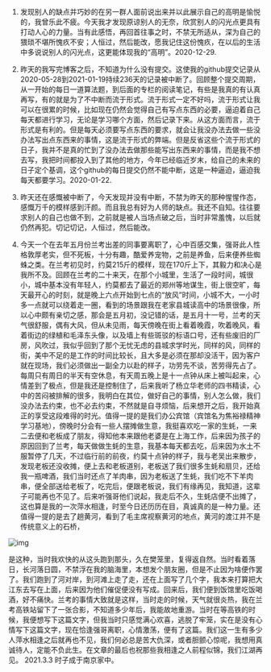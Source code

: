 1. 发现别人的缺点并巧妙的在另一群人面前说出来并以此展示自己的高明是愉悦的，我曾乐此不疲。今天我才发现原谅别人的无奈，欣赏别人的闪光点更具有打动人心的力量。当有此感悟，再回首往事之时，不禁无所适从，深为自己的猥琐不堪所愧疚不安；人恒过，然后能改，愿我记住这份愧疚，在以后的生活中多说说别人的闪光点，这更能体现我的“高明”。2020-12-29.

2. 昨天的我写完博客之后，不知道为什么没有提交。这使我的github提交记录从2020-05-28到2021-01-19持续236天的记录被中断了。回顾整个提交周期，从一开始的每日一道算法题，到后面的专栏的阅读笔记，有些是我真的有认真再写，有的就是为了不中断而流于形式。流于形式一定不好吗，流于形式让我可以在很累的时候，比如现在仍然会觉得自己有写点东西的必要，逼迫着自己每天都进行学习，无论是学习哪个方面，然后记录下来。从这方面而言，流于形式是有利的。但是每天必须要写点东西的要求，就会让我没办法去做一些没办法写出点东西来的事情，这是流于形式的弊端。但是反省这些个流于形式的日子，我并不是真的忙到了没办法去做那些能写出东西来的事情，而是我不想去写，我把时间都投入到了其他的地方，今年已经临近岁末，给自己的未来的日子定个基调，这个github的每日提交仍然不能中断，这是一种逼迫，逼迫我每天都要学习。2020-01-22.

3. 昨天还在感慨被中断了，今天发现并没有中断，不禁为昨天的那种惺惺作态，感慨万千的模样感到汗颜。而且我总有好为人师的缺点。我还不自知。往往要求别人的自己也做不到，之前就是被人当场点破之后，当时非常羞愧，以后就仍然再犯。切记切记，人恒过，然后能改。

4. 今天一个在去年五月份兰考出差的同事要离职了，心中百感交集，强哥此人性格敦厚老实，但不死板，十分有趣，酷爱养宠物，之前是养鱼，后来便养些蜘蛛之类。在兰考初见时，约莫215斤的模样，现在170斤上下，其毅力和决心是我所不及。回顾在兰考的二十来天，在那个小城里，生活了一段时间，城很小，城中基本没有年轻人，约莫都去了最近的郑州等地谋生，街上很空旷，每天最开心的时刻，就是晚上六点开始到七点的“放风”时间，小城不大，一小时多一点就可以绕着走一圈，看到的场景跟我在老家县城读高中的场景很像，所以心中颇有亲切之感，那会是五月初，没记错的话，是五月十一号，兰考的天气很舒服，偶有大风，但从未见雨，每天傍晚在街上看着晚霞，吹着晚风，看着街边的绿植和毛泽东头像，以及墙上有些斑驳的标语口号，还有些废旧的厂房，风吹过，我似乎回到了那个无忧无虑的县城求学时光，同样的风，同样的街，美中不足的是工作的时间比较长，且大多是必须在那却没活干，因为客户就在现场，我们必须做出一副全力以赴的样子，功劳先不谈，苦劳得先占了。每周只有周日的半天有空休息，有天周五晚上是十一点钟从床上被叫起来，心情差到了极点，但是我还是控制住了，后来我听了杨立华老师的四书精读，心中的苦闷被排解的很多，我明白在其位，做好自己的事情，别人怎么做，我们没办法去约束，也不必去约束，不然就是自寻烦恼，后来想开之后，我开始真正的享受这段难得的时光。值得一提的是我们办公宾馆（宾馆名为焦裕禄精神学习基地），傍晚时分会有一些人摆摊做生意，我挺喜欢吃一家的生蚝，一来二去便和老板成了朋友，得知他本来跟他老婆是在上海工作，后来因为孩子的原因回到了兰考，每天做做生蚝的生意，我基本每天都去吃，后来因为水土不服暂停了几天，不过临行前的前夜，约莫十点钟的样子，我与老吴出来散步，发现老板还没收摊，便上去和老板道别，老板送了我们很多生蚝和扇贝，还给我一瓶啤酒，我们当时还点了羊肉串，因为老板送了生蚝，我们吃不下羊肉串，便全部送给老板了，吃完后，便跟老板说，我们有缘再见，我知道，这辈子可能再也不见了。后来听强哥他们说起，我走后不久，生蚝店便不出摊了，这也算是我的一次萍水相逢，时至今日还历历在目，真诚真的是一种力量。还值得一提的是去了趟黄河，看到了毛主席视察黄河的地点，黄河的渡江并不是传统意义上的石桥，

 ![img](https://ss2.bdstatic.com/70cFvnSh_Q1YnxGkpoWK1HF6hhy/it/u=1662886702,1639946092&fm=26&gp=0.jpg)

   是这种，当时我欢快的从这头跑到那头，久在樊笼里，复得返自然。当时看着落日，长河落日圆，不禁浮在我的脑海里，本想发个朋友圈，但是不止因为啥便作罢了。我们跑到了河对岸，到河滩上走了走，还在上面写了几个字，我本来打算把大江东去写在上面，后来因为他们催促便没有写成。回来后，我们便到饭馆里吃饭喝酒，好不痛快。兰考的事情大致就是这样，当时走的时候，天气就很炎热，我在兰考高铁站留下了一张合影，不知道多少年后，我能故地重游。当时在等高铁的时候，我便想写下这篇文字，但我当时只感觉满心欢喜，逃脱了牢笼，实在是没有心情写下这篇文字，现在恰逢强哥离职，心情激荡，便有了这篇。我们这一生有多少人萍水相逢之后就再也不见，我们何必总是苦大仇深，或者胆颤心惊呢，我想用真诚待人，定能不负此生。在文章的最后也祝那些我相逢之人前程似锦，我们江湖再见。 2021.3.3 时子成于南京家中。

